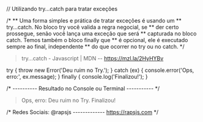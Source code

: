 // Utilizando try...catch para tratar exceções

/*
** Uma forma simples e prática de tratar exceções é usando um
** try...catch. No bloco try você valida a regra negocial, se
** der certo prossegue, senão você lança uma exceção que será
** capturada no bloco catch. Temos também o bloco finally que
** é opcional, ele é executado sempre ao final, independente
** do que ocorrer no try ou no catch.
*/

> try...catch - Javascript | MDN -- https://mzl.la/2HyHYBv


try {
  throw new Error('Deu ruim no Try.');
}
catch (ex) {
  console.error('Ops, erro:', ex.message);
}
finally {
  console.log('Finalizou!');
}

/* ---------- Resultado no Console ou Terminal ----------- */

> Ops, erro: Deu ruim no Try.
> Finalizou!

/* Redes Sociais: @rapsjs ------------- https://rapsjs.com */